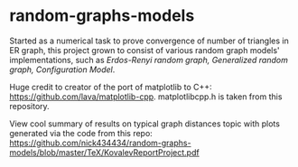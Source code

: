 # random-graphs-models
Started as a numerical task to prove convergence of number of triangles in ER graph, this project grown to consist of various random graph models' implementations, such as *Erdos-Renyi random graph, Generalized random graph, Configuration Model*.

Huge credit to creator of the port of matplotlib to C++: https://github.com/lava/matplotlib-cpp. matplotlibcpp.h is taken from this repository.

View cool summary of results on typical graph distances topic with plots generated via the code from this repo: https://github.com/nick434434/random-graphs-models/blob/master/TeX/KovalevReportProject.pdf

